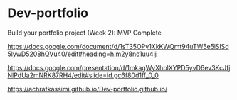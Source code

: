 # Dev-portfolio
Build your portfolio project (Week 2): MVP Complete

https://docs.google.com/document/d/1sT35OPy1XkKWQmt94uTW5e5iSlSd5lywD5208hQVu40/edit#heading=h.m2y8no1uu4ij

https://docs.google.com/presentation/d/1mkagWyXholXYPD5yvD6ev3KcJfjNlPdUa2mNRK87RH4/edit#slide=id.gc6f80d1ff_0_0

https://achrafkassimi.github.io/Dev-portfolio.github.io/
